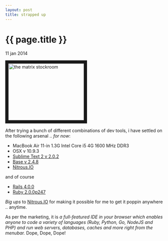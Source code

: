 ```yaml
---
layout: post
title: strapped up
---
```


{{ page.title }}
================

<p class="meta">11 jan 2014</p>

<a href="http://www.youtube.com/watch?feature=player_embedded&v=Y70vcs3oV14
" target="_blank"><img src="http://img.youtube.com/vi/Y70vcs3oV14/0.jpg" 
alt="the matrix stockroom" width="240" height="180" border="10" /></a>

After trying a bunch of different combinations of dev tools, i have settled on the following arsenal .. _for now_:

* MacBook Air 11-in 1.3G Intel Core i5 4G 1600 MHz DDR3 
* OSX v 10.9.3
* [Sublime Text 2 v 2.0.2](http://www.sublimetext.com/2)
* [Base v 2.4.8](http://menial.co.uk/base/)
* [Nitrous.IO](http://nitrous.io/)

and of course

* [Rails 4.0.0](http://railsinstaller.org/en)
* [Ruby 2.0.0p247](http://railsinstaller.org/en)

_Big ups_ to [Nitrous.IO](http://nitrous.io/) for making it possible for me to get it poppin anywhere .. anytime. 

As per the marketing, it is _a full-featured IDE in your browser which enables anyone to code a variety of languages (Ruby, Python, Go, NodeJS and PHP) and run web servers, databases, caches and more right from the menubar._ Dope, Dope, Dope!
